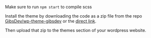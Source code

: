 Make sure to run `npm start` to compile scss

Install the theme by downloading the code as a zip file from the repo
[GibsDev/wp-theme-gibsdev](https://github.com/GibsDev/wp-theme-gibsdev) or the [direct link](https://github.com/GibsDev/wp-theme-gibsdev/archive/refs/heads/master.zip).

Then upload that zip to the themes section of your wordpress website.